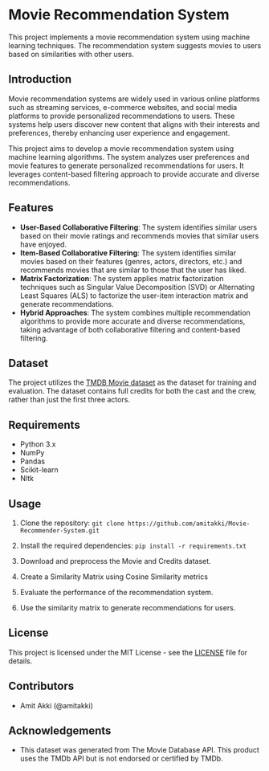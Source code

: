 # Movie Recommendation System

This project implements a movie recommendation system using machine learning techniques. The recommendation system suggests movies to users based on similarities with other users.

## Introduction

Movie recommendation systems are widely used in various online platforms such as streaming services, e-commerce websites, and social media platforms to provide personalized recommendations to users. These systems help users discover new content that aligns with their interests and preferences, thereby enhancing user experience and engagement.

This project aims to develop a movie recommendation system using machine learning algorithms. The system analyzes user preferences and movie features to generate personalized recommendations for users. It leverages content-based filtering approach to provide accurate and diverse recommendations.

## Features

- **User-Based Collaborative Filtering**: The system identifies similar users based on their movie ratings and recommends movies that similar users have enjoyed.
- **Item-Based Collaborative Filtering**: The system identifies similar movies based on their features (genres, actors, directors, etc.) and recommends movies that are similar to those that the user has liked.
- **Matrix Factorization**: The system applies matrix factorization techniques such as Singular Value Decomposition (SVD) or Alternating Least Squares (ALS) to factorize the user-item interaction matrix and generate recommendations.
- **Hybrid Approaches**: The system combines multiple recommendation algorithms to provide more accurate and diverse recommendations, taking advantage of both collaborative filtering and content-based filtering.

## Dataset

The project utilizes the [TMDB Movie dataset](https://www.kaggle.com/datasets/tmdb/tmdb-movie-metadata) as the dataset for training and evaluation. The dataset contains full credits for both the cast and the crew, rather than just the first three actors.

## Requirements

- Python 3.x
- NumPy
- Pandas
- Scikit-learn
- Nltk

## Usage

1. Clone the repository: ```git clone https://github.com/amitakki/Movie-Recommender-System.git```

2. Install the required dependencies: ```pip install -r requirements.txt```

3. Download and preprocess the Movie and Credits dataset.

4. Create a Similarity Matrix using Cosine Similarity metrics
   
5. Evaluate the performance of the recommendation system.

7. Use the similarity matrix to generate recommendations for users.

## License

This project is licensed under the MIT License - see the [LICENSE](LICENSE) file for details.

## Contributors

- Amit Akki (@amitakki)
  
## Acknowledgements

- This dataset was generated from The Movie Database API. This product uses the TMDb API but is not endorsed or certified by TMDb.


